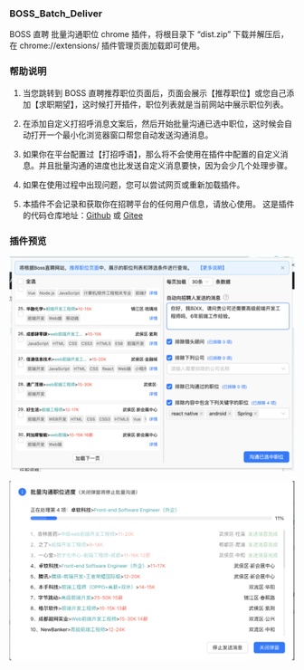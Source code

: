 ### BOSS_Batch_Deliver

BOSS 直聘 批量沟通职位 chrome 插件，将根目录下 “dist.zip” 下载并解压后，在 chrome://extensions/ 插件管理页面加载即可使用。

### 帮助说明

1. 当您跳转到 BOSS 直聘推荐职位页面后，页面会展示【推荐职位】或您自己添加【求职期望】，这时候打开插件，职位列表就是当前网站中展示职位列表。

2. 在添加自定义打招呼消息文案后，然后开始批量沟通已选中职位，这时候会自动打开一个最小化浏览器窗口帮您自动发送沟通消息。

3. 如果你在平台配置过【打招呼语】，那么将不会使用在插件中配置的自定义消息。并且批量沟通的进度也比发送自定义消息要快，因为会少几个处理步骤。

4. 如果在使用过程中出现问题，您可以尝试网页或重新加载插件。

5. 本插件不会记录和获取你在招聘平台的任何用户信息，请放心使用。
   这是插件的代码仓库地址：[Github](https://github.com/wvit/BOSS_batch_deliver.git) 或 [Gitee](https://github.com/wvit/BOSS_batch_deliver.git)

### 插件预览

![插件内容](./src/assets/imgs/demo1.jpg)

![批量沟通进度](./src/assets/imgs/demo2.jpg)
